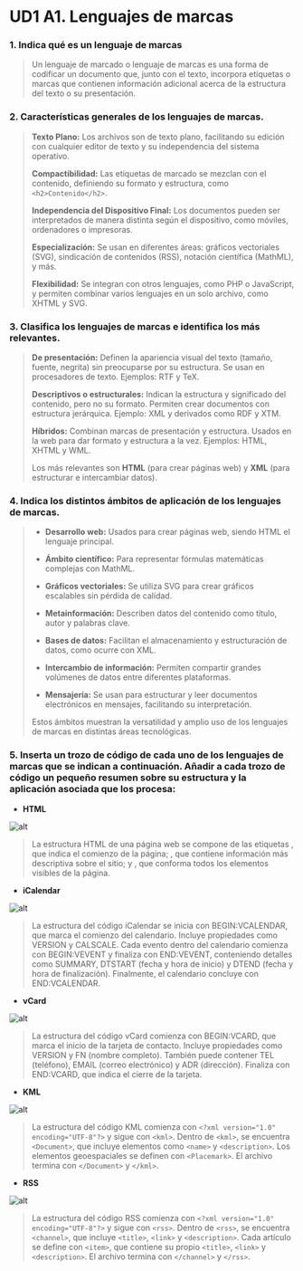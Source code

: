 # UD1 A1. Lenguajes de marcas

### 1. Indica qué es un lenguaje de marcas
> Un lenguaje de marcado o lenguaje de marcas es una forma de codificar un documento que, junto con el texto, incorpora etiquetas o marcas que contienen información adicional acerca de la estructura del texto o su presentación.

### 2. Características generales de los lenguajes de marcas.
> **Texto Plano:**
> Los archivos son de texto plano, facilitando su edición con cualquier editor de texto y su independencia del sistema operativo.
>
> **Compactibilidad:**
> Las etiquetas de marcado se mezclan con el contenido, definiendo su formato y estructura, como `<h2>Contenido</h2>`.
>
> **Independencia del Dispositivo Final:**
> Los documentos pueden ser interpretados de manera distinta según el dispositivo, como móviles, ordenadores o impresoras.
>
> **Especialización:**
> Se usan en diferentes áreas: gráficos vectoriales (SVG), sindicación de contenidos (RSS), notación científica (MathML), y más.
>
> **Flexibilidad:**
> Se integran con otros lenguajes, como PHP o JavaScript, y permiten combinar varios lenguajes en un solo archivo, como XHTML y SVG.

### 3. Clasifica los lenguajes de marcas e identifica los más relevantes.
> **De presentación:**
> Definen la apariencia visual del texto (tamaño, fuente, negrita) sin preocuparse por su estructura. Se usan en procesadores de texto. Ejemplos: RTF y TeX.
>
> **Descriptivos o estructurales:**
> Indican la estructura y significado del contenido, pero no su formato. Permiten crear documentos con estructura jerárquica. Ejemplo: XML y derivados como RDF y XTM.
>
> **Híbridos:**
> Combinan marcas de presentación y estructura. Usados en la web para dar formato y estructura a la vez. Ejemplos: HTML, XHTML y WML.
>
> Los más relevantes son **HTML** (para crear páginas web) y **XML** (para estructurar e intercambiar datos).

### 4. Indica los distintos ámbitos de aplicación de los lenguajes de marcas.
> - **Desarrollo web:**
> Usados para crear páginas web, siendo HTML el lenguaje principal.
>
> - **Ámbito científico:**
> Para representar fórmulas matemáticas complejas con MathML.
>
> - **Gráficos vectoriales:**
> Se utiliza SVG para crear gráficos escalables sin pérdida de calidad.
>
> - **Metainformación:**
> Describen datos del contenido como título, autor y palabras clave.
>
> - **Bases de datos:**
> Facilitan el almacenamiento y estructuración de datos, como ocurre con XML.
>
> - **Intercambio de información:**
> Permiten compartir grandes volúmenes de datos entre diferentes plataformas.
>
> - **Mensajería:**
> Se usan para estructurar y leer documentos electrónicos en mensajes, facilitando su interpretación.
>
>Estos ámbitos muestran la versatilidad y amplio uso de los lenguajes de marcas en distintas áreas tecnológicas.

### 5. Inserta un trozo de código de cada uno de los lenguajes de marcas que se indican a continuación. Añadir a cada trozo de código un pequeño resumen sobre su estructura y la aplicación asociada que los procesa:

- **HTML** 
  
![alt](Ejemplo_cod_HTML.png)

>La estructura HTML de una página web se compone de las etiquetas <html>, que indica el comienzo de la página; <head>, que contiene información más descriptiva sobre el sitio; y <body>, que conforma todos los elementos visibles de la página.

- **iCalendar**

![alt](Ejemplo_cod_iCalendar.png)

> La estructura del código iCalendar se inicia con BEGIN:VCALENDAR, que marca el comienzo del calendario. Incluye propiedades como VERSION y CALSCALE. Cada evento dentro del calendario comienza con BEGIN:VEVENT y finaliza con END:VEVENT, conteniendo detalles como SUMMARY, DTSTART (fecha y hora de inicio) y DTEND (fecha y hora de finalización). Finalmente, el calendario concluye con END:VCALENDAR.

- **vCard** 
  
![alt](Ejemplo_cod_vCard.png)

> La estructura del código vCard comienza con BEGIN:VCARD, que marca el inicio de la tarjeta de contacto. Incluye propiedades como VERSION y FN (nombre completo). También puede contener TEL (teléfono), EMAIL (correo electrónico) y ADR (dirección). Finaliza con END:VCARD, que indica el cierre de la tarjeta.

- **KML**

![alt](Ejemplo_cod_KML.png)

> La estructura del código KML comienza con `<?xml version="1.0" encoding="UTF-8"?>` y sigue con `<kml>`. Dentro de `<kml>`, se encuentra `<Document>`, que incluye elementos como `<name>` y `<description>`. Los elementos geoespaciales se definen con `<Placemark>`. El archivo termina con `</Document>` y `</kml>`.
  
- **RSS**

![alt](Ejemplo_cod_RSS.png)

> La estructura del código RSS comienza con `<?xml version="1.0" encoding="UTF-8"?>` y sigue con `<rss>`. Dentro de `<rss>`, se encuentra `<channel>`, que incluye `<title>`, `<link>` y `<description>`. Cada artículo se define con `<item>`, que contiene su propio `<title>`, `<link>` y `<description>`. El archivo termina con `</channel>` y `</rss>`.

